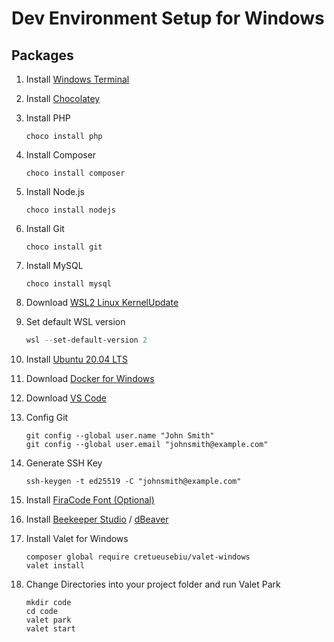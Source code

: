 # Dev Environment Setup for Windows

## Packages

1. Install [Windows Terminal](https://www.microsoft.com/en-us/p/windows-terminal/9n0dx20hk701)

2. Install [Chocolatey](https://chocolatey.org/)

3. Install PHP 

   ```
   choco install php 
   ```

4. Install Composer

   ``` 
   choco install composer
   ```

5. Install Node.js

   ```
   choco install nodejs
   ```

6. Install Git

   ```
   choco install git
   ```

7. Install MySQL

   ```
   choco install mysql
   ```

8. Download [WSL2 Linux KernelUpdate](https://wslstorestorage.blob.core.windows.net/wslblob/wsl_update_x64.msi)

9. Set default WSL version

   ```powershell
   wsl --set-default-version 2
   ```

10. Install [Ubuntu 20.04 LTS](https://www.microsoft.com/en-us/p/ubuntu-2004-lts/9n6svws3rx71?activetab=pivot:overviewtab)

11. Download [Docker for Windows](https://desktop.docker.com/win/stable/amd64/Docker%20Desktop%20Installer.exe?utm_source=docker&utm_medium=webreferral&utm_campaign=dd-smartbutton&utm_location=header)

12. Download [VS Code](https://code.visualstudio.com/sha/download?build=stable&os=win32-x64-user)

13. Config Git

    ``` git
    git config --global user.name "John Smith"
    git config --global user.email "johnsmith@example.com"
    ```

14. Generate SSH Key

    ```https://github.com/tonsky/FiraCode/releases/download/5.2/Fira_Code_v5.2.zip
    ssh-keygen -t ed25519 -C "johnsmith@example.com"
    ```

15. Install [FiraCode Font (Optional)](https://github.com/tonsky/FiraCode/releases/download/5.2/Fira_Code_v5.2.zip)

16. Install [Beekeeper Studio](https://www.beekeeperstudio.io/download/?ext=exe&arch=&type=installer) / [dBeaver](https://dbeaver.io/files/dbeaver-ce-latest-x86_64-setup.exe)

17. Install Valet for Windows

    ```
    composer global require cretueusebiu/valet-windows
    valet install
    ```

18. Change Directories into your project folder and run Valet Park

    ```
    mkdir code
    cd code
    valet park
    valet start
    ```

    

